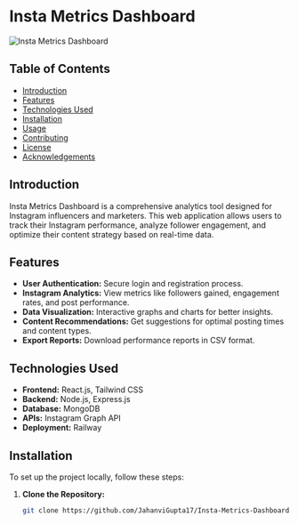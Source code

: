 # Insta Metrics Dashboard

![Insta Metrics Dashboard](path/to/your/screenshot.png)

## Table of Contents
- [Introduction](#introduction)
- [Features](#features)
- [Technologies Used](#technologies-used)
- [Installation](#installation)
- [Usage](#usage)
- [Contributing](#contributing)
- [License](#license)
- [Acknowledgements](#acknowledgements)

## Introduction
Insta Metrics Dashboard is a comprehensive analytics tool designed for Instagram influencers and marketers. This web application allows users to track their Instagram performance, analyze follower engagement, and optimize their content strategy based on real-time data.

## Features
- **User Authentication:** Secure login and registration process.
- **Instagram Analytics:** View metrics like followers gained, engagement rates, and post performance.
- **Data Visualization:** Interactive graphs and charts for better insights.
- **Content Recommendations:** Get suggestions for optimal posting times and content types.
- **Export Reports:** Download performance reports in CSV format.

## Technologies Used
- **Frontend:** React.js, Tailwind CSS
- **Backend:** Node.js, Express.js
- **Database:** MongoDB
- **APIs:** Instagram Graph API
- **Deployment:** Railway

## Installation
To set up the project locally, follow these steps:

1. **Clone the Repository:**
   ```bash
   git clone https://github.com/JahanviGupta17/Insta-Metrics-Dashboard.git
